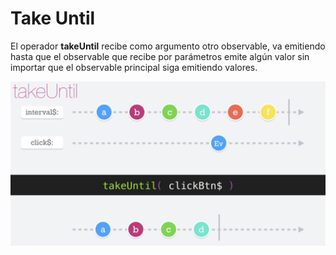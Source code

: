# Take Until

El operador __takeUntil__ recibe como argumento otro observable, va emitiendo hasta que el observable que recibe por parámetros emite algún valor sin importar que el observable principal siga emitiendo valores.

![takeUntil](./../imgs/takeUntil.png "takeUntil")
